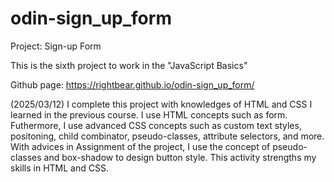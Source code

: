 # odin-sign_up_form
Project: Sign-up Form

This is the sixth project to work in the "JavaScript Basics"

Github page: https://rightbear.github.io/odin-sign_up_form/

(2025/03/12) I complete this project with knowledges of HTML and CSS I learned in the previous course. I use HTML concepts such as form. Futhermore, I use advanced CSS concepts such as custom text styles, positoning, child combinator, pseudo-classes, attribute selectors, and more. With advices in Assignment of the project, I use the concept of pseudo-classes and box-shadow to design button style. This activity strengths my skills in HTML and CSS.